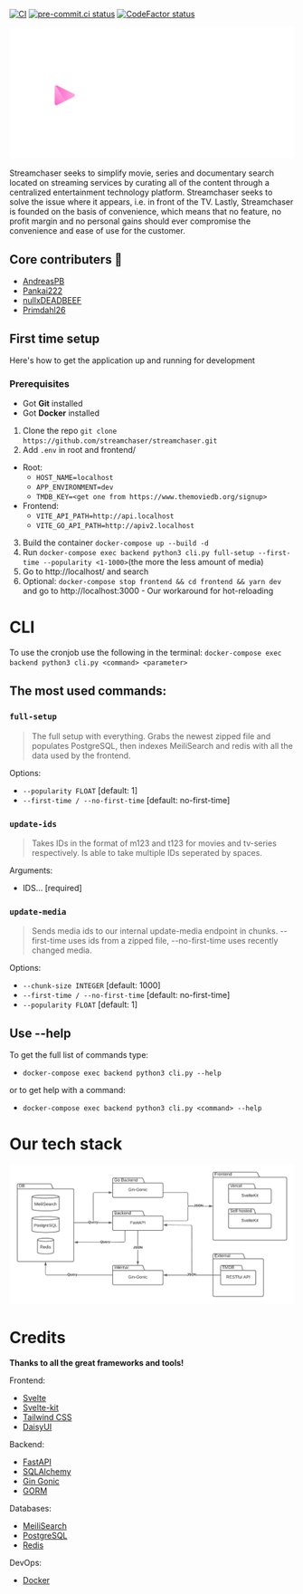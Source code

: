 [![CI](https://github.com/streamchaser/streamchaser/actions/workflows/main.yml/badge.svg)](https://github.com/streamchaser/streamchaser/actions/workflows/main.yml)
[![pre-commit.ci status](https://results.pre-commit.ci/badge/github/streamchaser/streamchaser/master.svg)](https://results.pre-commit.ci/latest/github/streamchaser/streamchaser/master)
[![CodeFactor status](https://www.codefactor.io/repository/github/streamchaser/streamchaser/badge)](https://www.codefactor.io/repository/github/streamchaser/streamchaser)

![Streamchaser logo with slogan](static/logo-slogan-hori-w.svg)

Streamchaser seeks to simplify movie, series and documentary search located on streaming services by curating all of the content through a centralized entertainment technology platform.
Streamchaser seeks to solve the issue where it appears, i.e. in front of the TV.
Lastly, Streamchaser is founded on the basis of convenience, which means that no feature,
no profit margin and no personal gains should ever compromise the convenience and ease of use for the customer.

## Core contributers 👷

- [AndreasPB](https://github.com/AndreasPB)
- [Pankai222](https://github.com/Pankai222)
- [nullxDEADBEEF](https://github.com/nullxDEADBEEF)
- [Primdahl26](https://github.com/Primdahl26)

## First time setup

Here's how to get the application up and running for development

### Prerequisites

- Got **Git** installed
- Got **Docker** installed

1. Clone the repo `git clone https://github.com/streamchaser/streamchaser.git`
2. Add `.env` in root and frontend/

- Root:
  - `HOST_NAME=localhost`
  - `APP_ENVIRONMENT=dev`
  - `TMDB_KEY=<get one from https://www.themoviedb.org/signup>`
- Frontend:
  - `VITE_API_PATH=http://api.localhost`
  - `VITE_GO_API_PATH=http://apiv2.localhost`

3. Build the container `docker-compose up --build -d`
4. Run `docker-compose exec backend python3 cli.py full-setup --first-time --popularity <1-1000>`(the more the less amount of media)
5. Go to http://localhost/ and search
6. Optional: `docker-compose stop frontend && cd frontend && yarn dev` and go to http://localhost:3000 - Our workaround for hot-reloading

# CLI

To use the cronjob use the following in the terminal:
`docker-compose exec backend python3 cli.py <command> <parameter>`

## The most used commands:

### `full-setup`

> The full setup with everything. Grabs the newest zipped file and populates PostgreSQL, then indexes MeiliSearch and redis with all the data used by the frontend.

Options:

- `--popularity FLOAT` [default: 1]
- `--first-time / --no-first-time` [default: no-first-time]

### `update-ids`

> Takes IDs in the format of m123 and t123 for movies and tv-series respectively. Is able to take multiple IDs seperated by spaces.

Arguments:

- IDS... [required]

### `update-media`

> Sends media ids to our internal update-media endpoint in chunks. --first-time uses ids from a zipped file, --no-first-time uses recently changed media.

Options:

- `--chunk-size INTEGER` [default: 1000]
- `--first-time / --no-first-time` [default: no-first-time]
- `--popularity FLOAT` [default: 1]

## Use --help

To get the full list of commands type:

- `docker-compose exec backend python3 cli.py --help`

or to get help with a command:

- `docker-compose exec backend python3 cli.py <command> --help`

# Our tech stack

![Streamchaser Tech Stack](static/streamchaser-tech-stack.png)

# Credits

**Thanks to all the great frameworks and tools!**

Frontend:

- [Svelte](https://github.com/sveltejs/svelte)
- [Svelte-kit](https://kit.svelte.dev)
- [Tailwind CSS](https://tailwindcss.com)
- [DaisyUI](https://daisyui.com)

Backend:

- [FastAPI](https://github.com/tiangolo/fastapi)
- [SQLAlchemy](https://www.sqlalchemy.org)
- [Gin Gonic](https://gin-gonic.com)
- [GORM](https://gorm.io)

Databases:

- [MeiliSearch](https://github.com/meilisearch/MeiliSearch)
- [PostgreSQL](https://github.com/postgres/postgres)
- [Redis](https://redis.com)

DevOps:

- [Docker](https://github.com/docker)
